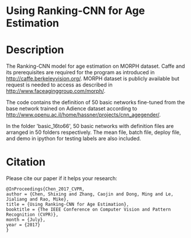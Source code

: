 # Using Ranking-CNN for Age Estimation

# Description

The Ranking-CNN model for age estimation on MORPH dataset. Caffe and its prerequisites are required for the program as introduced in http://caffe.berkeleyvision.org/. MORPH dataset is publicly available but request is needed to access as described in http://www.faceaginggroup.com/morph/.

The code contains the definition of 50 basic networks fine-tuned from the base network trained on Adience dataset according to http://www.openu.ac.il/home/hassner/projects/cnn_agegender/.

In the folder 'basic_16to66', 50 basic networks with definition files are arranged in 50 folders respectively. The mean file, batch file, deploy file, and demo in ipython for testing labels are also included.

# Citation

Please cite our paper if it helps your research:

<pre><code>@InProceedings{Chen_2017_CVPR,
author = {Chen, Shixing and Zhang, Caojin and Dong, Ming and Le, Jialiang and Rao, Mike},
title = {Using Ranking-CNN for Age Estimation},
booktitle = {The IEEE Conference on Computer Vision and Pattern Recognition (CVPR)},
month = {July},
year = {2017}
}</code></pre>
